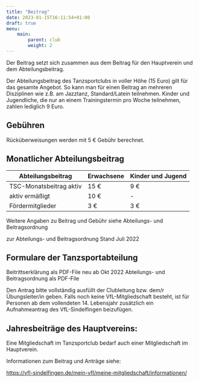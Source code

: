```yaml
---
title: "Beitrag"
date: 2023-01-15T16:11:54+01:00
draft: true
menu:
    main:
        parent: club
        weight: 2
---
```


Der Beitrag setzt sich zusammen aus dem Beitrag für den Hauptverein und dem Abteilungsbeitrag.

Der Abteilungsbeitrag des Tanzsportclubs in voller Höhe (15 Euro) gilt für das gesamte Angebot. So kann man für einen Beitrag an mehreren Disziplinen wie z.B. am Jazztanz, Standard/Latein teilnehmen. Kinder und Jugendliche, die nur an einem Trainingstermin pro Woche teilnehmen, zahlen lediglich 9 Euro.

## Gebühren

Rücküberweisungen werden mit 5 € Gebühr berechnet.

## Monatlicher Abteilungsbeitrag

| Abteilungsbeitrag | Erwachsene | Kinder und Jugend |
|-------------------|------------|-------------------|
| TSC-Monatsbeitrag aktiv | 15 € | 9 € |
| aktiv ermäßigt | 10 € | - |
| Fördermitglieder | 3 € | 3 € |

Weitere Angaben zu Beitrag und Gebühr siehe Abteilungs- und Beitragsordnung

zur Abteilungs- und Beitragsordnung Stand Juli 2022

## Formulare der Tanzsportabteilung

Beitrittserklärung als PDF-File  neu ab Okt 2022
Abteilungs- und Beitragsordnung als PDF-File

Den Antrag bitte vollständig ausfüllt der Clubleitung bzw. dem/r Übungsleiter/in geben. Falls noch keine VfL-Mitgliedschaft besteht, ist für Personen ab dem vollendeten 14. Lebensjahr zusätzlich ein Aufnahmeantrag des VfL-Sindelfingen beizufügen.

## Jahresbeiträge des Hauptvereins:

Eine Mitgliedschaft im Tanzsportclub bedarf auch einer Mitgliedschaft im Hauptverein.

Informationen zum Beitrag und Anträge siehe:

https://vfl-sindelfingen.de/mein-vfl/meine-mitgliedschaft/informationen/
